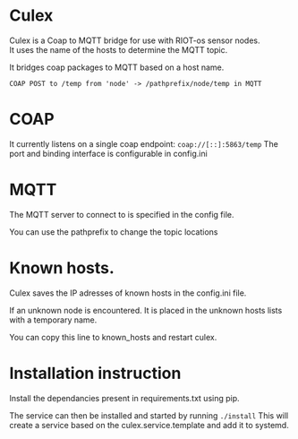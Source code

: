 # Culex
Culex is a Coap to MQTT bridge for use with RIOT-os sensor nodes.  
It uses the name of the hosts to determine the MQTT topic.

It bridges coap packages to MQTT based on a host name.

`COAP POST to /temp from 'node' -> /pathprefix/node/temp in MQTT `


# COAP
It currently listens on a single coap endpoint: `coap://[::]:5863/temp` 
The port and binding interface is configurable in config.ini

# MQTT
The MQTT server to connect to is specified in the config file.

You can use the pathprefix to change the topic locations

# Known hosts.
Culex saves the IP adresses of known hosts in the config.ini file. 

If an unknown node is encountered. It is placed in the unknown hosts lists with a temporary name.

You can copy this line to known_hosts and restart culex.

# Installation instruction

Install the dependancies present in requirements.txt using pip.

The service can then be installed and started by running `./install`
This will create a service based on the culex.service.template and add it to systemd.

